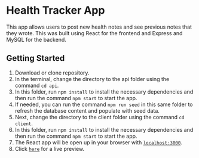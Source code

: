 # Health Tracker App
This app allows users to post new health notes and see previous notes that they wrote.  This was built using React for the frontend and Express and MySQL for the backend.

## Getting Started
1. Download or clone repository.
2. In the terminal, change the directory to the api folder using the command `cd api`.
3. In this folder, run `npm install` to install the necessary dependencies and then run the command `npm start` to start the app.
4. If needed, you can run the command `npm run seed` in this same folder to refresh the database content and populate with seed data.
5. Next, change the directory to the client folder using the command `cd client`.
6. In this folder, run `npm install` to install the necessary dependencies and then run the command `npm start` to start the app.
7. The React app will be open up in your browser with [`localhost:3000`](http://localhost:3000/).
8. Click [`here`](https://health-tracker-jh.netlify.app/) for a live preview.


